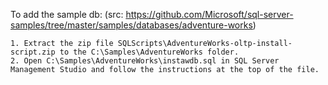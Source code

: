 To add the sample db: (src: https://github.com/Microsoft/sql-server-samples/tree/master/samples/databases/adventure-works)

    1. Extract the zip file SQLScripts\AdventureWorks-oltp-install-script.zip to the C:\Samples\AdventureWorks folder.
    2. Open C:\Samples\AdventureWorks\instawdb.sql in SQL Server Management Studio and follow the instructions at the top of the file.
